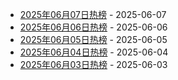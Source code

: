 * [2025年06月07日热榜](https://product-daily.haha.ai/posts/20250607) - 2025-06-07
* [2025年06月06日热榜](https://product-daily.haha.ai/posts/20250606) - 2025-06-06
* [2025年06月05日热榜](https://product-daily.haha.ai/posts/20250605) - 2025-06-05
* [2025年06月04日热榜](https://product-daily.haha.ai/posts/20250604) - 2025-06-04
* [2025年06月03日热榜](https://product-daily.haha.ai/posts/20250603) - 2025-06-03
